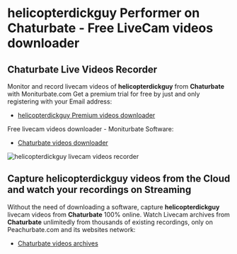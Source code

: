 # helicopterdickguy Performer on Chaturbate - Free LiveCam videos downloader

## Chaturbate Live Videos Recorder

Monitor and record livecam videos of **helicopterdickguy** from **Chaturbate** with Moniturbate.com
Get a premium trial for free by just and only registering with your Email address:
* [helicopterdickguy Premium videos downloader](https://moniturbate.com/request-demo-licence-key.html)

Free livecam videos downloader - Moniturbate Software:
* [Chaturbate videos downloader](https://moniturbate.com/moniturbate-download-software.html)

![helicopterdickguy livecam videos recorder](https://peachurnet.com/templates/moniturbate-software.png)


## Capture helicopterdickguy videos from the Cloud and watch your recordings on Streaming

Without the need of downloading a software, capture **helicopterdickguy** livecam videos from **Chaturbate** 100% online.
Watch Livecam archives from **Chaturbate** unlimitedly from thousands of existing recordings, only on Peachurbate.com and its websites network:
* [Chaturbate videos archives](https://peachurnet.com/)